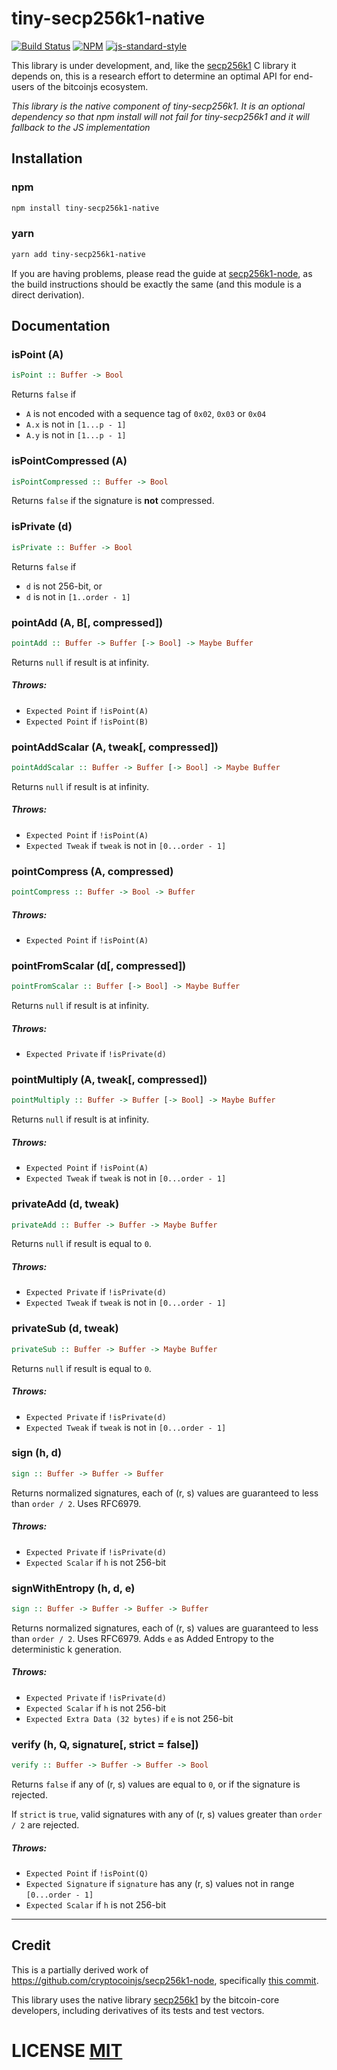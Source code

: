 # tiny-secp256k1-native
[![Build Status](https://travis-ci.org/bitcoinjs/tiny-secp256k1-native.png?branch=master)](https://travis-ci.org/bitcoinjs/tiny-secp256k1-native)
[![NPM](https://img.shields.io/npm/v/tiny-secp256k1-native.svg)](https://www.npmjs.org/package/tiny-secp256k1-native)
[![js-standard-style](https://cdn.rawgit.com/feross/standard/master/badge.svg)](https://github.com/feross/standard)

This library is under development,  and,  like the [secp256k1](https://github.com/bitcoin-core/secp256k1) C library it depends on,  this is a research effort to determine an optimal API for end-users of the bitcoinjs ecosystem.

*This library is the native component of tiny-secp256k1. It is an optional dependency so that npm install will not fail for tiny-secp256k1 and it will fallback to the JS implementation*

## Installation

### npm

``` bash
npm install tiny-secp256k1-native
```

### yarn

```bash
yarn add tiny-secp256k1-native
```

If you are having problems,  please read the guide at [secp256k1-node](https://github.com/cryptocoinjs/secp256k1-node#installation),  as the build instructions should be exactly the same (and this module is a direct derivation).


## Documentation

### isPoint (A)
``` haskell
isPoint :: Buffer -> Bool
```
Returns `false` if
* `A` is not encoded with a sequence tag of `0x02`, `0x03` or `0x04`
* `A.x` is not in `[1...p - 1]`
* `A.y` is not in `[1...p - 1]`


### isPointCompressed (A)
``` haskell
isPointCompressed :: Buffer -> Bool
```
Returns `false` if the signature is **not** compressed.


### isPrivate (d)
``` haskell
isPrivate :: Buffer -> Bool
```
Returns `false` if
* `d` is not 256-bit, or
* `d` is not in `[1..order - 1]`


### pointAdd (A, B[, compressed])
``` haskell
pointAdd :: Buffer -> Buffer [-> Bool] -> Maybe Buffer
```
Returns `null` if result is at infinity.

##### Throws:
* `Expected Point` if `!isPoint(A)`
* `Expected Point` if `!isPoint(B)`


### pointAddScalar (A, tweak[, compressed])
``` haskell
pointAddScalar :: Buffer -> Buffer [-> Bool] -> Maybe Buffer
```
Returns `null` if result is at infinity.

##### Throws:
* `Expected Point` if `!isPoint(A)`
* `Expected Tweak` if `tweak` is not in `[0...order - 1]`


### pointCompress (A, compressed)
``` haskell
pointCompress :: Buffer -> Bool -> Buffer
```

##### Throws:
* `Expected Point` if `!isPoint(A)`


### pointFromScalar (d[, compressed])
``` haskell
pointFromScalar :: Buffer [-> Bool] -> Maybe Buffer
```
Returns `null` if result is at infinity.

##### Throws:
* `Expected Private` if `!isPrivate(d)`


### pointMultiply (A, tweak[, compressed])
``` haskell
pointMultiply :: Buffer -> Buffer [-> Bool] -> Maybe Buffer
```
Returns `null` if result is at infinity.

##### Throws:
* `Expected Point` if `!isPoint(A)`
* `Expected Tweak` if `tweak` is not in `[0...order - 1]`


### privateAdd (d, tweak)
``` haskell
privateAdd :: Buffer -> Buffer -> Maybe Buffer
```
Returns `null` if result is equal to `0`.

##### Throws:
* `Expected Private` if `!isPrivate(d)`
* `Expected Tweak` if `tweak` is not in `[0...order - 1]`


### privateSub (d, tweak)
``` haskell
privateSub :: Buffer -> Buffer -> Maybe Buffer
```
Returns `null` if result is equal to `0`.

##### Throws:
* `Expected Private` if `!isPrivate(d)`
* `Expected Tweak` if `tweak` is not in `[0...order - 1]`


### sign (h, d)
``` haskell
sign :: Buffer -> Buffer -> Buffer
```
Returns normalized signatures, each of (r, s) values are guaranteed to less than `order / 2`.
Uses RFC6979.

##### Throws:
* `Expected Private` if `!isPrivate(d)`
* `Expected Scalar` if `h` is not 256-bit


### signWithEntropy (h, d, e)
``` haskell
sign :: Buffer -> Buffer -> Buffer -> Buffer
```
Returns normalized signatures, each of (r, s) values are guaranteed to less than `order / 2`.
Uses RFC6979.
Adds `e` as Added Entropy to the deterministic k generation.

##### Throws:
* `Expected Private` if `!isPrivate(d)`
* `Expected Scalar` if `h` is not 256-bit
* `Expected Extra Data (32 bytes)` if `e` is not 256-bit


### verify (h, Q, signature[, strict = false])
``` haskell
verify :: Buffer -> Buffer -> Buffer -> Bool
```
Returns `false` if any of (r, s) values are equal to `0`,  or if the signature is rejected.

If `strict` is `true`, valid signatures with any of (r, s) values greater than `order / 2` are rejected.

##### Throws:
* `Expected Point` if `!isPoint(Q)`
* `Expected Signature` if `signature` has any (r, s) values not in range `[0...order - 1]`
* `Expected Scalar` if `h` is not 256-bit

---

## Credit
This is a partially derived work of https://github.com/cryptocoinjs/secp256k1-node, specifically [this commit](https://github.com/bitcoinjs/tiny-secp256k1-native/commit/03a1d0ab5d61dc05ab42a7e884cf37d628a10724).

This library uses the native library [secp256k1](https://github.com/bitcoin-core/secp256k1) by the bitcoin-core developers,  including derivatives of its tests and test vectors.


# LICENSE [MIT](LICENSE)
